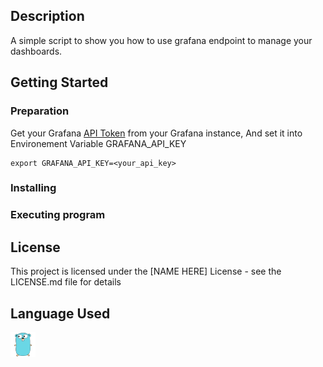 ## Description

A simple script to show you how to use grafana endpoint to manage your dashboards.



## Getting Started

### Preparation

Get your Grafana [API Token](https://grafana.com/docs/grafana/latest/http_api/create-api-tokens-for-org/) from your Grafana instance, And set it into Environement Variable GRAFANA_API_KEY
```
export GRAFANA_API_KEY=<your_api_key>
```

### Installing


### Executing program



## License

This project is licensed under the [NAME HERE] License - see the LICENSE.md file for details

## Language Used
<p align="left"> <a href="https://golang.org" target="_blank" rel="noreferrer"> <img src="https://raw.githubusercontent.com/devicons/devicon/master/icons/go/go-original.svg" alt="go" width="40" height="40"/> </a> </p>
